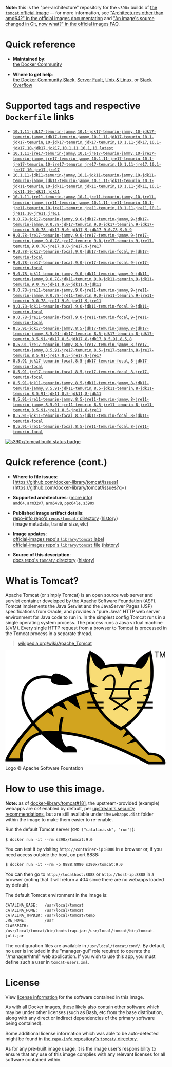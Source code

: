 <!--

********************************************************************************

WARNING:

    DO NOT EDIT "tomcat/README.md"

    IT IS AUTO-GENERATED

    (from the other files in "tomcat/" combined with a set of templates)

********************************************************************************

-->

**Note:** this is the "per-architecture" repository for the `s390x` builds of [the `tomcat` official image](https://hub.docker.com/_/tomcat) -- for more information, see ["Architectures other than amd64?" in the official images documentation](https://github.com/docker-library/official-images#architectures-other-than-amd64) and ["An image's source changed in Git, now what?" in the official images FAQ](https://github.com/docker-library/faq#an-images-source-changed-in-git-now-what).

# Quick reference

-	**Maintained by**:  
	[the Docker Community](https://github.com/docker-library/tomcat)

-	**Where to get help**:  
	[the Docker Community Slack](https://dockr.ly/comm-slack), [Server Fault](https://serverfault.com/help/on-topic), [Unix & Linux](https://unix.stackexchange.com/help/on-topic), or [Stack Overflow](https://stackoverflow.com/help/on-topic)

# Supported tags and respective `Dockerfile` links

-	[`10.1.11-jdk17-temurin-jammy`, `10.1-jdk17-temurin-jammy`, `10-jdk17-temurin-jammy`, `jdk17-temurin-jammy`, `10.1.11-jdk17-temurin`, `10.1-jdk17-temurin`, `10-jdk17-temurin`, `jdk17-temurin`, `10.1.11-jdk17`, `10.1-jdk17`, `10-jdk17`, `jdk17`, `10.1.11`, `10.1`, `10`, `latest`](https://github.com/docker-library/tomcat/blob/e4258d73d56873d026df65bdb76cc01376c3a203/10.1/jdk17/temurin-jammy/Dockerfile)
-	[`10.1.11-jre17-temurin-jammy`, `10.1-jre17-temurin-jammy`, `10-jre17-temurin-jammy`, `jre17-temurin-jammy`, `10.1.11-jre17-temurin`, `10.1-jre17-temurin`, `10-jre17-temurin`, `jre17-temurin`, `10.1.11-jre17`, `10.1-jre17`, `10-jre17`, `jre17`](https://github.com/docker-library/tomcat/blob/e4258d73d56873d026df65bdb76cc01376c3a203/10.1/jre17/temurin-jammy/Dockerfile)
-	[`10.1.11-jdk11-temurin-jammy`, `10.1-jdk11-temurin-jammy`, `10-jdk11-temurin-jammy`, `jdk11-temurin-jammy`, `10.1.11-jdk11-temurin`, `10.1-jdk11-temurin`, `10-jdk11-temurin`, `jdk11-temurin`, `10.1.11-jdk11`, `10.1-jdk11`, `10-jdk11`, `jdk11`](https://github.com/docker-library/tomcat/blob/e4258d73d56873d026df65bdb76cc01376c3a203/10.1/jdk11/temurin-jammy/Dockerfile)
-	[`10.1.11-jre11-temurin-jammy`, `10.1-jre11-temurin-jammy`, `10-jre11-temurin-jammy`, `jre11-temurin-jammy`, `10.1.11-jre11-temurin`, `10.1-jre11-temurin`, `10-jre11-temurin`, `jre11-temurin`, `10.1.11-jre11`, `10.1-jre11`, `10-jre11`, `jre11`](https://github.com/docker-library/tomcat/blob/e4258d73d56873d026df65bdb76cc01376c3a203/10.1/jre11/temurin-jammy/Dockerfile)
-	[`9.0.78-jdk17-temurin-jammy`, `9.0-jdk17-temurin-jammy`, `9-jdk17-temurin-jammy`, `9.0.78-jdk17-temurin`, `9.0-jdk17-temurin`, `9-jdk17-temurin`, `9.0.78-jdk17`, `9.0-jdk17`, `9-jdk17`, `9.0.78`, `9.0`, `9`](https://github.com/docker-library/tomcat/blob/3459209f05672beaab5e3fd3349c6477428e7ac6/9.0/jdk17/temurin-jammy/Dockerfile)
-	[`9.0.78-jre17-temurin-jammy`, `9.0-jre17-temurin-jammy`, `9-jre17-temurin-jammy`, `9.0.78-jre17-temurin`, `9.0-jre17-temurin`, `9-jre17-temurin`, `9.0.78-jre17`, `9.0-jre17`, `9-jre17`](https://github.com/docker-library/tomcat/blob/3459209f05672beaab5e3fd3349c6477428e7ac6/9.0/jre17/temurin-jammy/Dockerfile)
-	[`9.0.78-jdk17-temurin-focal`, `9.0-jdk17-temurin-focal`, `9-jdk17-temurin-focal`](https://github.com/docker-library/tomcat/blob/3459209f05672beaab5e3fd3349c6477428e7ac6/9.0/jdk17/temurin-focal/Dockerfile)
-	[`9.0.78-jre17-temurin-focal`, `9.0-jre17-temurin-focal`, `9-jre17-temurin-focal`](https://github.com/docker-library/tomcat/blob/3459209f05672beaab5e3fd3349c6477428e7ac6/9.0/jre17/temurin-focal/Dockerfile)
-	[`9.0.78-jdk11-temurin-jammy`, `9.0-jdk11-temurin-jammy`, `9-jdk11-temurin-jammy`, `9.0.78-jdk11-temurin`, `9.0-jdk11-temurin`, `9-jdk11-temurin`, `9.0.78-jdk11`, `9.0-jdk11`, `9-jdk11`](https://github.com/docker-library/tomcat/blob/3459209f05672beaab5e3fd3349c6477428e7ac6/9.0/jdk11/temurin-jammy/Dockerfile)
-	[`9.0.78-jre11-temurin-jammy`, `9.0-jre11-temurin-jammy`, `9-jre11-temurin-jammy`, `9.0.78-jre11-temurin`, `9.0-jre11-temurin`, `9-jre11-temurin`, `9.0.78-jre11`, `9.0-jre11`, `9-jre11`](https://github.com/docker-library/tomcat/blob/3459209f05672beaab5e3fd3349c6477428e7ac6/9.0/jre11/temurin-jammy/Dockerfile)
-	[`9.0.78-jdk11-temurin-focal`, `9.0-jdk11-temurin-focal`, `9-jdk11-temurin-focal`](https://github.com/docker-library/tomcat/blob/3459209f05672beaab5e3fd3349c6477428e7ac6/9.0/jdk11/temurin-focal/Dockerfile)
-	[`9.0.78-jre11-temurin-focal`, `9.0-jre11-temurin-focal`, `9-jre11-temurin-focal`](https://github.com/docker-library/tomcat/blob/3459209f05672beaab5e3fd3349c6477428e7ac6/9.0/jre11/temurin-focal/Dockerfile)
-	[`8.5.91-jdk17-temurin-jammy`, `8.5-jdk17-temurin-jammy`, `8-jdk17-temurin-jammy`, `8.5.91-jdk17-temurin`, `8.5-jdk17-temurin`, `8-jdk17-temurin`, `8.5.91-jdk17`, `8.5-jdk17`, `8-jdk17`, `8.5.91`, `8.5`, `8`](https://github.com/docker-library/tomcat/blob/c0878b79965ebabcc024caf7c5ad1aa4ff0f0d71/8.5/jdk17/temurin-jammy/Dockerfile)
-	[`8.5.91-jre17-temurin-jammy`, `8.5-jre17-temurin-jammy`, `8-jre17-temurin-jammy`, `8.5.91-jre17-temurin`, `8.5-jre17-temurin`, `8-jre17-temurin`, `8.5.91-jre17`, `8.5-jre17`, `8-jre17`](https://github.com/docker-library/tomcat/blob/c0878b79965ebabcc024caf7c5ad1aa4ff0f0d71/8.5/jre17/temurin-jammy/Dockerfile)
-	[`8.5.91-jdk17-temurin-focal`, `8.5-jdk17-temurin-focal`, `8-jdk17-temurin-focal`](https://github.com/docker-library/tomcat/blob/c0878b79965ebabcc024caf7c5ad1aa4ff0f0d71/8.5/jdk17/temurin-focal/Dockerfile)
-	[`8.5.91-jre17-temurin-focal`, `8.5-jre17-temurin-focal`, `8-jre17-temurin-focal`](https://github.com/docker-library/tomcat/blob/c0878b79965ebabcc024caf7c5ad1aa4ff0f0d71/8.5/jre17/temurin-focal/Dockerfile)
-	[`8.5.91-jdk11-temurin-jammy`, `8.5-jdk11-temurin-jammy`, `8-jdk11-temurin-jammy`, `8.5.91-jdk11-temurin`, `8.5-jdk11-temurin`, `8-jdk11-temurin`, `8.5.91-jdk11`, `8.5-jdk11`, `8-jdk11`](https://github.com/docker-library/tomcat/blob/c0878b79965ebabcc024caf7c5ad1aa4ff0f0d71/8.5/jdk11/temurin-jammy/Dockerfile)
-	[`8.5.91-jre11-temurin-jammy`, `8.5-jre11-temurin-jammy`, `8-jre11-temurin-jammy`, `8.5.91-jre11-temurin`, `8.5-jre11-temurin`, `8-jre11-temurin`, `8.5.91-jre11`, `8.5-jre11`, `8-jre11`](https://github.com/docker-library/tomcat/blob/c0878b79965ebabcc024caf7c5ad1aa4ff0f0d71/8.5/jre11/temurin-jammy/Dockerfile)
-	[`8.5.91-jdk11-temurin-focal`, `8.5-jdk11-temurin-focal`, `8-jdk11-temurin-focal`](https://github.com/docker-library/tomcat/blob/c0878b79965ebabcc024caf7c5ad1aa4ff0f0d71/8.5/jdk11/temurin-focal/Dockerfile)
-	[`8.5.91-jre11-temurin-focal`, `8.5-jre11-temurin-focal`, `8-jre11-temurin-focal`](https://github.com/docker-library/tomcat/blob/c0878b79965ebabcc024caf7c5ad1aa4ff0f0d71/8.5/jre11/temurin-focal/Dockerfile)

[![s390x/tomcat build status badge](https://img.shields.io/jenkins/s/https/doi-janky.infosiftr.net/job/multiarch/job/s390x/job/tomcat.svg?label=s390x/tomcat%20%20build%20job)](https://doi-janky.infosiftr.net/job/multiarch/job/s390x/job/tomcat/)

# Quick reference (cont.)

-	**Where to file issues**:  
	[https://github.com/docker-library/tomcat/issues](https://github.com/docker-library/tomcat/issues?q=)

-	**Supported architectures**: ([more info](https://github.com/docker-library/official-images#architectures-other-than-amd64))  
	[`amd64`](https://hub.docker.com/r/amd64/tomcat/), [`arm32v7`](https://hub.docker.com/r/arm32v7/tomcat/), [`arm64v8`](https://hub.docker.com/r/arm64v8/tomcat/), [`ppc64le`](https://hub.docker.com/r/ppc64le/tomcat/), [`s390x`](https://hub.docker.com/r/s390x/tomcat/)

-	**Published image artifact details**:  
	[repo-info repo's `repos/tomcat/` directory](https://github.com/docker-library/repo-info/blob/master/repos/tomcat) ([history](https://github.com/docker-library/repo-info/commits/master/repos/tomcat))  
	(image metadata, transfer size, etc)

-	**Image updates**:  
	[official-images repo's `library/tomcat` label](https://github.com/docker-library/official-images/issues?q=label%3Alibrary%2Ftomcat)  
	[official-images repo's `library/tomcat` file](https://github.com/docker-library/official-images/blob/master/library/tomcat) ([history](https://github.com/docker-library/official-images/commits/master/library/tomcat))

-	**Source of this description**:  
	[docs repo's `tomcat/` directory](https://github.com/docker-library/docs/tree/master/tomcat) ([history](https://github.com/docker-library/docs/commits/master/tomcat))

# What is Tomcat?

Apache Tomcat (or simply Tomcat) is an open source web server and servlet container developed by the Apache Software Foundation (ASF). Tomcat implements the Java Servlet and the JavaServer Pages (JSP) specifications from Oracle, and provides a "pure Java" HTTP web server environment for Java code to run in. In the simplest config Tomcat runs in a single operating system process. The process runs a Java virtual machine (JVM). Every single HTTP request from a browser to Tomcat is processed in the Tomcat process in a separate thread.

> [wikipedia.org/wiki/Apache_Tomcat](https://en.wikipedia.org/wiki/Apache_Tomcat)

![logo](https://raw.githubusercontent.com/docker-library/docs/8e31eb93a02d504d0cfe1da435aa31b377fc627d/tomcat/logo.png)Logo &copy; Apache Software Fountation

# How to use this image.

**Note:** as of [docker-library/tomcat#181](https://github.com/docker-library/tomcat/pull/181), the upstream-provided (example) webapps are *not* enabled by default, per [upstream's security recommendations](https://tomcat.apache.org/tomcat-9.0-doc/security-howto.html#Default_web_applications), but are still available under the `webapps.dist` folder within the image to make them easier to re-enable.

Run the default Tomcat server (`CMD ["catalina.sh", "run"]`):

```console
$ docker run -it --rm s390x/tomcat:9.0
```

You can test it by visiting `http://container-ip:8080` in a browser or, if you need access outside the host, on port 8888:

```console
$ docker run -it --rm -p 8888:8080 s390x/tomcat:9.0
```

You can then go to `http://localhost:8888` or `http://host-ip:8888` in a browser (noting that it will return a 404 since there are no webapps loaded by default).

The default Tomcat environment in the image is:

	CATALINA_BASE:   /usr/local/tomcat
	CATALINA_HOME:   /usr/local/tomcat
	CATALINA_TMPDIR: /usr/local/tomcat/temp
	JRE_HOME:        /usr
	CLASSPATH:       /usr/local/tomcat/bin/bootstrap.jar:/usr/local/tomcat/bin/tomcat-juli.jar

The configuration files are available in `/usr/local/tomcat/conf/`. By default, no user is included in the "manager-gui" role required to operate the "/manager/html" web application. If you wish to use this app, you must define such a user in `tomcat-users.xml`.

# License

View [license information](https://www.apache.org/licenses/LICENSE-2.0) for the software contained in this image.

As with all Docker images, these likely also contain other software which may be under other licenses (such as Bash, etc from the base distribution, along with any direct or indirect dependencies of the primary software being contained).

Some additional license information which was able to be auto-detected might be found in [the `repo-info` repository's `tomcat/` directory](https://github.com/docker-library/repo-info/tree/master/repos/tomcat).

As for any pre-built image usage, it is the image user's responsibility to ensure that any use of this image complies with any relevant licenses for all software contained within.
